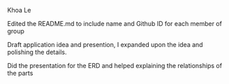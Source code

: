 Khoa Le

Edited the README.md to include name and Github ID for each member of group

Draft application idea and presention, I expanded upon the idea and polishing the details.

Did the presentation for the ERD and helped explaining the relationships of the parts
